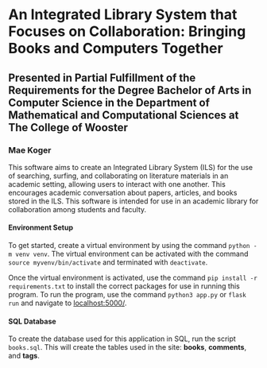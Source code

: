 # An Integrated Library System that Focuses on Collaboration: Bringing Books and Computers Together

## Presented in Partial Fulfillment of the Requirements for the Degree Bachelor of Arts in Computer Science in the Department of Mathematical and Computational Sciences at The College of Wooster

### Mae Koger

This software aims to create an Integrated Library System (ILS) for the use of searching, surfing, and collaborating on literature materials in an academic setting, allowing users to interact with one another. This encourages academic conversation about papers, articles, and books stored in the ILS. This software is intended for use in an academic library for collaboration among students and faculty. 

#### Environment Setup

To get started, create a virtual environment by using the command ```python -m venv venv```. The virtual environment can be activated with the command ```source myvenv/bin/activate``` and terminated with ```deactivate```.

Once the virtual environment is activated, use the command ```pip install -r requirements.txt``` to install the correct packages for use in running this program. To run the program, use the command ```python3 app.py``` or ```flask run``` and navigate to <localhost:5000/>.

#### SQL Database

To create the database used for this application in SQL, run the script ```books.sql```. This will create the tables used in the site: **books**, **comments**, and **tags**.